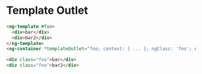 # Template Outlet

```html
<ng-template #foo>
  <div>bar</div>
  <div>bar2</div>
</ng-template>
<ng-container *templateOutlet="foo; context: { ... }; ngClass: 'foo'; ngStyle: ..."></ng-container>
```

```html
<div class="foo">bar</div>
<div class="foo">bar2</div>
```
